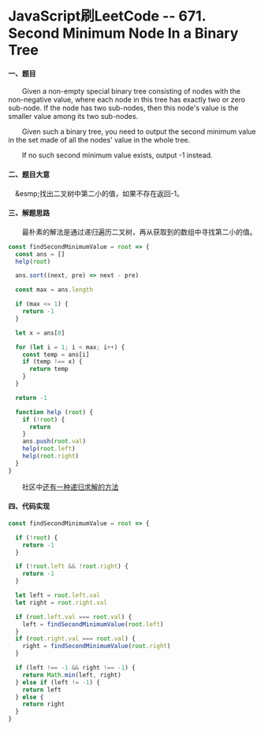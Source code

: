 # JavaScript刷LeetCode -- 671. Second Minimum Node In a Binary Tree

#### 一、题目

  &emsp;&emsp;Given a non-empty special binary tree consisting of nodes with the non-negative value, where each node in this tree has exactly two or zero sub-node. If the node has two sub-nodes, then this node's value is the smaller value among its two sub-nodes.

  &emsp;&emsp;Given such a binary tree, you need to output the second minimum value in the set made of all the nodes' value in the whole tree.

  &emsp;&emsp;If no such second minimum value exists, output -1 instead.

#### 二、题目大意

  &emsp;&esmp;找出二叉树中第二小的值，如果不存在返回-1。

#### 三、解题思路

  &emsp;&emsp;最朴素的解法是通过递归遍历二叉树，再从获取到的数组中寻找第二小的值。

```JavaScript
const findSecondMinimumValue = root => {
  const ans = []
  help(root)

  ans.sort((next, pre) => next - pre)

  const max = ans.length

  if (max <= 1) {
    return -1
  }

  let x = ans[0]

  for (let i = 1; i < max; i++) {
    const temp = ans[i]
    if (temp !== x) {
      return temp
    }
  }

  return -1

  function help (root) {
    if (!root) {
      return
    }
    ans.push(root.val)
    help(root.left)
    help(root.right)
  }
}
```

  &emsp;&emsp;社区中[还有一种递归求解的方法](https://leetcode.com/problems/second-minimum-node-in-a-binary-tree/discuss/107158/Java-divide-and-conquer-solution)

#### 四、代码实现

```JavaScript
const findSecondMinimumValue = root => {

  if (!root) {
    return -1
  }

  if (!root.left && !root.right) {
    return -1
  }

  let left = root.left.val
  let right = root.right.val

  if (root.left.val === root.val) {
    left = findSecondMinimumValue(root.left)
  }
  if (root.right.val === root.val) {
    right = findSecondMinimumValue(root.right)
  }

  if (left !== -1 && right !== -1) {
    return Math.min(left, right)
  } else if (left != -1) {
    return left
  } else {
    return right
  }
}
```